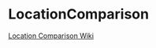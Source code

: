 # LocationComparison

[Location Comparison Wiki](https://github.com/DominikSchmidtlein/LocationComparison/wiki)